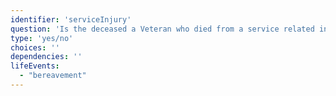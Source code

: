 ```yaml
---
identifier: 'serviceInjury'
question: 'Is the deceased a Veteran who died from a service related injury / illness?'
type: 'yes/no'
choices: ''
dependencies: ''
lifeEvents: 
  - "bereavement"
---
```

